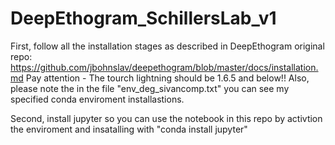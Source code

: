 # DeepEthogram_SchillersLab_v1

First, follow all the installation stages as described in DeepEthogram original repo: https://github.com/jbohnslav/deepethogram/blob/master/docs/installation.md 
Pay attention - The tourch lightning should be 1.6.5 and below!! 
Also, please note the in the file "env_deg_sivancomp.txt" you can see my specified conda enviroment installastions.

Second, install jupyter so you can use the notebook in this repo by activtion the enviroment and insatalling with "conda install jupyter"
